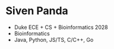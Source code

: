 # **Siven Panda**
* Duke ECE + CS + Bioinformatics 2028
* Bioinformatics
* Java, Python, JS/TS, C/C++, Go

